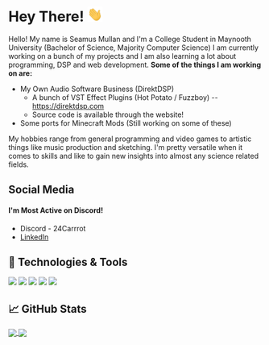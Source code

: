 <!-- [![Header](https://raw.githubusercontent.com/SeamusMullan/SeamusMullan/master/readme_header.png "Header")](https://) -->

# Hey There! <img src="https://github.com/SeamusMullan/SeamusMullan/blob/main/wave.gif?raw=true" width="30px">

Hello! My name is Seamus Mullan and I'm a College Student in Maynooth University (Bachelor of Science, Majority Computer Science)
I am currently working on a bunch of my projects and I am also learning a lot about programming, DSP and web development.
**Some of the things I am working on are:**

- My Own Audio Software Business (DirektDSP)
  - A bunch of VST Effect Plugins (Hot Potato / Fuzzboy) -- https://direktdsp.com
  - Source code is available through the website!
- Some ports for Minecraft Mods (Still working on some of these)

My hobbies range from general programming and video games to artistic things like music production and sketching. I'm pretty versatile when it comes to skills and like to gain new insights into almost any science related fields.

## Social Media
#### I'm Most Active on Discord!
- Discord - 24Carrrot
- [LinkedIn](https://www.linkedin.com/in/seamusmullan/)
## 🔧 Technologies & Tools
![](https://img.shields.io/badge/Language-Python-informational?style=for-the-badge&color=2bbc8a)
![](https://img.shields.io/badge/Language-C++-informational?style=for-the-badge&color=2bbc8a)
![](https://img.shields.io/badge/Language-Java-informational?style=for-the-badge&color=2bbc8a)
![](https://img.shields.io/badge/DAW-Ableton-ffffff?style=for-the-badge)
![](https://img.shields.io/badge/DAW-FLStudio-ffffff?style=for-the-badge)
## &#x1f4c8; GitHub Stats


<a href="https://github.com/SeamusMullan">
  <img height=200 align="center" src="https://github-readme-stats.vercel.app/api?username=seamusmullan&hide_rank=true" />
</a>
<a href="https://github.com/SeamusMullan">
  <img height=200 align="center" src="https://github-readme-stats.vercel.app/api/top-langs?username=seamusmullan&layout=compact&langs_count=8&card_width=320&hide=javascript,html" />
</a>
